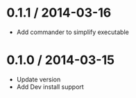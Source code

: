 
0.1.1 / 2014-03-16 
==================
 * Add commander to simplify executable

0.1.0 / 2014-03-15 
==================

 * Update version
 * Add Dev install support


